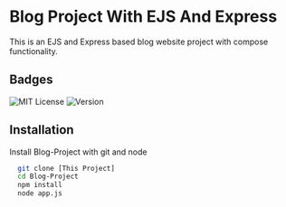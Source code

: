 
# Blog Project With EJS And Express

This is an EJS and Express based blog website project with compose functionality.


## Badges

![MIT License](https://img.shields.io/github/license/ismailsultan/Blog-project?style=for-the-badge)
![Version](https://img.shields.io/npm/v/Blog?style=for-the-badge)




## Installation

Install Blog-Project with git and node

```bash
  git clone [This Project]
  cd Blog-Project
  npm install 
  node app.js
```
    